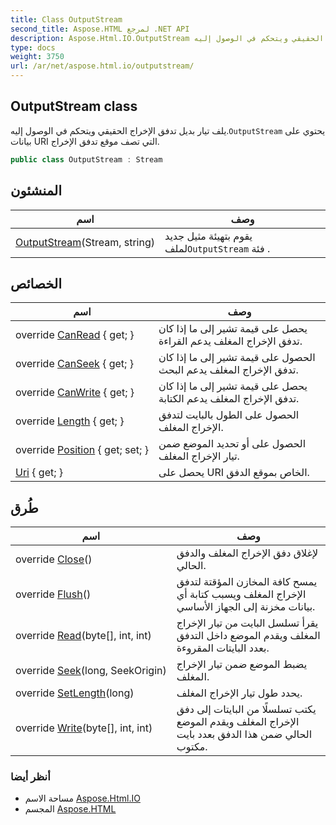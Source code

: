 ```yaml
---
title: Class OutputStream
second_title: Aspose.HTML لمرجع .NET API
description: Aspose.Html.IO.OutputStream فصل. يلف تيار بديل تدفق الإخراج الحقيقي ويتحكم في الوصول إليه.OutputStream يحتوي على بيانات URI التي تصف موقع تدفق الإخراج.
type: docs
weight: 3750
url: /ar/net/aspose.html.io/outputstream/
---
```

## OutputStream class

يلف تيار بديل تدفق الإخراج الحقيقي ويتحكم في الوصول إليه.`OutputStream` يحتوي على بيانات URI التي تصف موقع تدفق الإخراج.

```csharp
public class OutputStream : Stream
```

## المنشئون

| اسم | وصف |
| --- | --- |
| [OutputStream](outputstream/)(Stream, string) | يقوم بتهيئة مثيل جديد لملف`OutputStream` فئة . |

## الخصائص

| اسم | وصف |
| --- | --- |
| override [CanRead](../../aspose.html.io/outputstream/canread/) { get; } | يحصل على قيمة تشير إلى ما إذا كان تدفق الإخراج المغلف يدعم القراءة. |
| override [CanSeek](../../aspose.html.io/outputstream/canseek/) { get; } | الحصول على قيمة تشير إلى ما إذا كان تدفق الإخراج المغلف يدعم البحث. |
| override [CanWrite](../../aspose.html.io/outputstream/canwrite/) { get; } | يحصل على قيمة تشير إلى ما إذا كان تدفق الإخراج المغلف يدعم الكتابة. |
| override [Length](../../aspose.html.io/outputstream/length/) { get; } | الحصول على الطول بالبايت لتدفق الإخراج المغلف. |
| override [Position](../../aspose.html.io/outputstream/position/) { get; set; } | الحصول على أو تحديد الموضع ضمن تيار الإخراج المغلف. |
| [Uri](../../aspose.html.io/outputstream/uri/) { get; } | يحصل على URI الخاص بموقع الدفق. |

## طُرق

| اسم | وصف |
| --- | --- |
| override [Close](../../aspose.html.io/outputstream/close/)() | لإغلاق دفق الإخراج المغلف والدفق الحالي. |
| override [Flush](../../aspose.html.io/outputstream/flush/)() | يمسح كافة المخازن المؤقتة لتدفق الإخراج المغلف ويسبب كتابة أي بيانات مخزنة إلى الجهاز الأساسي. |
| override [Read](../../aspose.html.io/outputstream/read/)(byte[], int, int) | يقرأ تسلسل البايت من تيار الإخراج المغلف ويقدم الموضع داخل التدفق بعدد البايتات المقروءة. |
| override [Seek](../../aspose.html.io/outputstream/seek/)(long, SeekOrigin) | يضبط الموضع ضمن تيار الإخراج المغلف. |
| override [SetLength](../../aspose.html.io/outputstream/setlength/)(long) | يحدد طول تيار الإخراج المغلف. |
| override [Write](../../aspose.html.io/outputstream/write/)(byte[], int, int) | يكتب تسلسلًا من البايتات إلى دفق الإخراج المغلف ويقدم الموضع الحالي ضمن هذا الدفق بعدد بايت مكتوب. |

### أنظر أيضا

* مساحة الاسم [Aspose.Html.IO](../../aspose.html.io/)
* المجسم [Aspose.HTML](../../)


